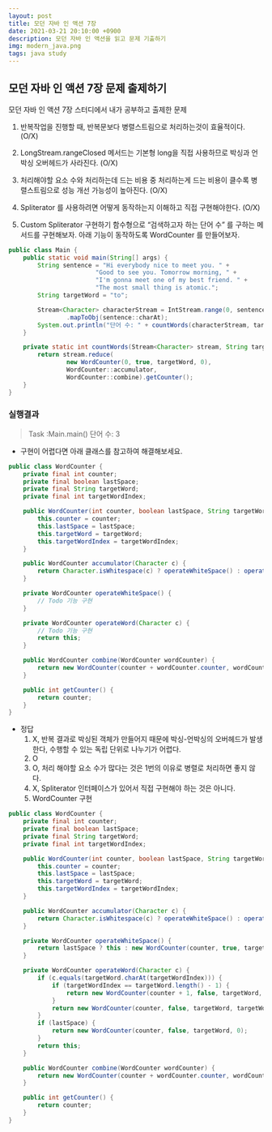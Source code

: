 ```yaml
---
layout: post
title: 모던 자바 인 액션 7장
date: 2021-03-21 20:10:00 +0900
description: 모던 자바 인 액션을 읽고 문제 기출하기
img: modern_java.png
tags: java study
---
```


## 모던 자바 인 액션 7장 문제 출제하기

모던 자바 인 액션 7장 스터디에서 내가 공부하고 출제한 문제

1. 반복작업을 진행할 때, 반복문보다 병렬스트림으로 처리하는것이 효율적이다. (O/X)

2. LongStream.rangeClosed 메서드는 기본형 long을 직접 사용하므로 박싱과 언박싱 오버헤드가 사라진다. (O/X)

3. 처리해야할 요소 수와 처리하는데 드는 비용 중  처리하는게 드는 비용이 클수록 병렬스트림으로 성능 개선 가능성이 높아진다. (O/X)

4. Spliterator 를 사용하려면 어떻게 동작하는지 이해하고 직접 구현해야한다. (O/X)

5. Custom Spliterator 구현하기
  함수형으로 “검색하고자 하는 단어 수” 를 구하는 메서드를 구현해보자.
  아래 기능이 동작하도록 WordCounter 를 만들어보자.

  ```java
  public class Main {
      public static void main(String[] args) { 
          String sentence = "Hi everybody nice to meet you. " +
                          "Good to see you. Tomorrow morning, " +
                          "I'm gonna meet one of my best friend. " +
                          "The most small thing is atomic.";
          String targetWord = "to";
  
          Stream<Character> characterStream = IntStream.range(0, sentence.length())
                  .mapToObj(sentence::charAt);
          System.out.println("단어 수: " + countWords(characterStream, targetWord));
      }
  
      private static int countWords(Stream<Character> stream, String targetWord) {
          return stream.reduce(
                  new WordCounter(0, true, targetWord, 0),
                  WordCounter::accumulator,
                  WordCounter::combine).getCounter();
      }
  }
  ```

### 실행결과

> Task :Main.main()
> 단어 수: 3

- 구현이 어렵다면 아래 클래스를 참고하여 해결해보세요.

```java
public class WordCounter {
    private final int counter;
    private final boolean lastSpace;
    private final String targetWord;
    private final int targetWordIndex;

    public WordCounter(int counter, boolean lastSpace, String targetWord, int targetWordIndex) {
        this.counter = counter;
        this.lastSpace = lastSpace;
        this.targetWord = targetWord;
        this.targetWordIndex = targetWordIndex;
    }

    public WordCounter accumulator(Character c) {
        return Character.isWhitespace(c) ? operateWhiteSpace() : operateWord(c);
    }

    private WordCounter operateWhiteSpace() {
        // Todo 기능 구현
    }

    private WordCounter operateWord(Character c) {
        // Todo 기능 구현
        return this;
    }

    public WordCounter combine(WordCounter wordCounter) {
        return new WordCounter(counter + wordCounter.counter, wordCounter.lastSpace, targetWord, targetWordIndex);
    }

    public int getCounter() {
        return counter;
    }
}
```

- 정답
  1. X, 반복 결과로 박싱된 객체가 만들어지 때문에 박싱-언박싱의 오버헤드가 발생한다, 수행할 수 있는 독립 단위로 나누기가 어렵다.
  2. O
  3. O, 처리 해야할 요소 수가 많다는 것은 1번의 이유로 병렬로 처리하면 좋지 않다.
  4. X, Spliterator 인터페이스가 있어서 직접 구현해야 하는 것은 아니다.
  5. WordCounter 구현

```java
public class WordCounter {
    private final int counter;
    private final boolean lastSpace;
    private final String targetWord;
    private final int targetWordIndex;

    public WordCounter(int counter, boolean lastSpace, String targetWord, int targetWordIndex) {
        this.counter = counter;
        this.lastSpace = lastSpace;
        this.targetWord = targetWord;
        this.targetWordIndex = targetWordIndex;
    }

    public WordCounter accumulator(Character c) {
        return Character.isWhitespace(c) ? operateWhiteSpace() : operateWord(c);
    }

    private WordCounter operateWhiteSpace() {
        return lastSpace ? this : new WordCounter(counter, true, targetWord, 0);
    }

    private WordCounter operateWord(Character c) {
        if (c.equals(targetWord.charAt(targetWordIndex))) {
            if (targetWordIndex == targetWord.length() - 1) {
                return new WordCounter(counter + 1, false, targetWord, 0);
            }
            return new WordCounter(counter, false, targetWord, targetWordIndex + 1);
        }
        if (lastSpace) {
            return new WordCounter(counter, false, targetWord, 0);
        }
        return this;
    }

    public WordCounter combine(WordCounter wordCounter) {
        return new WordCounter(counter + wordCounter.counter, wordCounter.lastSpace, targetWord, targetWordIndex);
    }

    public int getCounter() {
        return counter;
    }
}
```
